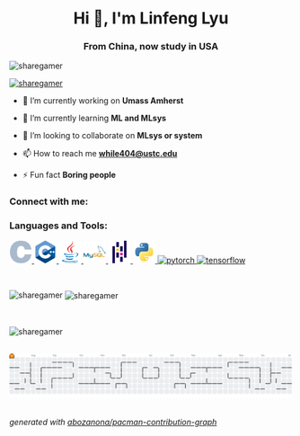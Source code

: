 <h1 align="center">Hi 👋, I'm Linfeng Lyu</h1>
<h3 align="center">From China, now study in USA</h3>

<p align="left"> <img src="https://komarev.com/ghpvc/?username=sharegamer&label=Profile%20views&color=0e75b6&style=flat" alt="sharegamer" /> </p>

<p align="left"> <a href="https://github.com/ryo-ma/github-profile-trophy"><img src="https://github-profile-trophy.vercel.app/?username=sharegamer" alt="sharegamer" /></a> </p>

- 🔭 I’m currently working on **Umass Amherst**

- 🌱 I’m currently learning **ML and MLsys**

- 👯 I’m looking to collaborate on **MLsys or system**

- 📫 How to reach me **while404@ustc.edu**

- ⚡ Fun fact **Boring people**

<h3 align="left">Connect with me:</h3>
<p align="left">
</p>

<h3 align="left">Languages and Tools:</h3>
<p align="left"> <a href="https://www.cprogramming.com/" target="_blank" rel="noreferrer"> <img src="https://raw.githubusercontent.com/devicons/devicon/master/icons/c/c-original.svg" alt="c" width="40" height="40"/> </a> <a href="https://www.w3schools.com/cpp/" target="_blank" rel="noreferrer"> <img src="https://raw.githubusercontent.com/devicons/devicon/master/icons/cplusplus/cplusplus-original.svg" alt="cplusplus" width="40" height="40"/> </a> <a href="https://www.java.com" target="_blank" rel="noreferrer"> <img src="https://raw.githubusercontent.com/devicons/devicon/master/icons/java/java-original.svg" alt="java" width="40" height="40"/> </a> <a href="https://www.mysql.com/" target="_blank" rel="noreferrer"> <img src="https://raw.githubusercontent.com/devicons/devicon/master/icons/mysql/mysql-original-wordmark.svg" alt="mysql" width="40" height="40"/> </a> <a href="https://pandas.pydata.org/" target="_blank" rel="noreferrer"> <img src="https://raw.githubusercontent.com/devicons/devicon/2ae2a900d2f041da66e950e4d48052658d850630/icons/pandas/pandas-original.svg" alt="pandas" width="40" height="40"/> </a> <a href="https://www.python.org" target="_blank" rel="noreferrer"> <img src="https://raw.githubusercontent.com/devicons/devicon/master/icons/python/python-original.svg" alt="python" width="40" height="40"/> </a> <a href="https://pytorch.org/" target="_blank" rel="noreferrer"> <img src="https://www.vectorlogo.zone/logos/pytorch/pytorch-icon.svg" alt="pytorch" width="40" height="40"/> </a> <a href="https://www.tensorflow.org" target="_blank" rel="noreferrer"> <img src="https://www.vectorlogo.zone/logos/tensorflow/tensorflow-icon.svg" alt="tensorflow" width="40" height="40"/> </a> </p> 

<p><img align="left" src="https://github-readme-stats.vercel.app/api/top-langs?username=sharegamer&show_icons=true&locale=en&layout=compact" alt="sharegamer" /></p>

<p>&nbsp;<img align="center" src="https://github-readme-stats.vercel.app/api?username=sharegamer&show_icons=true&locale=en" alt="sharegamer" /></p> 

<p><img align="center" src="https://github-readme-streak-stats.herokuapp.com/?user=sharegamer&" alt="sharegamer" /></p>

<picture>
  <source media="(prefers-color-scheme: dark)" srcset="https://raw.githubusercontent.com/sharegamer/sharegamer/output/pacman-contribution-graph-dark.svg">  
  <source media="(prefers-color-scheme: light)" srcset="https://raw.githubusercontent.com/sharegamer/sharegamer/output/pacman-contribution-graph.svg">     
  <img alt="pacman contribution graph" src="https://raw.githubusercontent.com/sharegamer/sharegamer/output/pacman-contribution-graph.svg">   
</picture>

_generated with [abozanona/pacman-contribution-graph](https://abozanona.github.io/pacman-contribution-graph/)_
